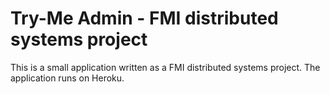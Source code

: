 # Try-Me Admin - FMI distributed systems project

This is a small application written as a FMI distributed systems project. The application runs on Heroku.